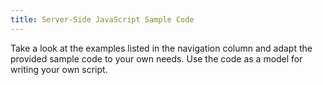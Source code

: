 ```yaml
---
title: Server-Side JavaScript Sample Code
---
```


Take a look at the examples listed in the navigation column and adapt the provided sample code to your own needs. Use the code as a model for writing your own script.
